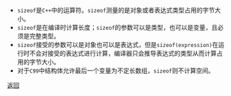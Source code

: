 - `sizeof`是`C++`中的运算符。`sizeof`测量的是对象或者表达式类型占用的字节大小。
- `sizeof`是在编译时计算长度；`sizeof`的参数可以是类型，也可以是变量，且必须是完整类型。
- `sizeof`接受的参数可以是对象也可以是表达式，但是`sizeof(expression)`在运行时不会对接受的表达式进行计算，编译器只会推导表达式的类型从而计算占用的字节大小。
- 对于`C99`中结构体允许最后一个变量为不定长数组，`sizeof`则不计算空间。

[返回](C++关键字与关键库函数/readme)